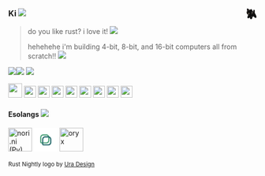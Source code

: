 ### Ki <img src="https://nukocities.neocities.org/nuko/act/cat432.gif"> [<img align="right" src="b-removebg-preview (1).png" width="22" height="22" title="matching cat w/labricecat!">](https://github.com/LabRicecat)
> do you like rust? i love it! <img src="https://nukocities.neocities.org/nuko/act/cat89.gif">
>
> hehehehe i'm building 4-bit, 8-bit, and 16-bit computers all from scratch!! <img src="https://nukocities.neocities.org/nuko/act/cat30.gif">

<img src="https://nukocities.neocities.org/nuko/sets/cat158.gif"><img src="https://nukocities.neocities.org/nuko/sets/cat159.gif">
<img src="https://nukocities.neocities.org/nuko/sets/cat326.gif">

[<img src="https://www.whatrustisit.com/images/rust-logo-nightly.svg" width="28px" height="29px">](https://www.rust-lang.org/)
[<img src="https://upload.wikimedia.org/wikipedia/commons/c/cf/Lua-Logo.svg" width="24px" height="24px">](https://www.lua.org/)
[<img src="https://upload.wikimedia.org/wikipedia/commons/c/c3/Python-logo-notext.svg" width="24px" height="24px">](https://www.python.org/)
[<img src="https://upload.wikimedia.org/wikipedia/commons/4/4c/Typescript_logo_2020.svg" width="24px" height="24px">](https://www.typescriptlang.org/)
[<img src="https://upload.wikimedia.org/wikipedia/commons/3/37/Kotlin_Icon_2021.svg" width="24px" height="24px">](https://www.kotlinlang.org/)
[<img src="https://upload.wikimedia.org/wikipedia/commons/1/18/ISO_C%2B%2B_Logo.svg" width="24px" height="24px">](https://en.wikipedia.org/wiki/C%2B%2B)
[<img src="https://upload.wikimedia.org/wikipedia/commons/1/1c/Haskell-Logo.svg" width="24px" height="24px">](https://www.haskell.org/)
[<img src="https://upload.wikimedia.org/wikipedia/commons/5/5d/Clojure_logo.svg" width="24px" height="24px">](https://clojure.org/)
[<img src="https://aplwiki.com/images/c/c6/APL_logo.png" width="24px" height="24">](https://aplwiki.com/)

#### Esolangs <img src="https://nukocities.neocities.org/nuko/act/cat491.gif">
[<img title="nori.ni (Py)" src="https://github.com/mkukiro/nori.ni/blob/main/.meow/nori.fi.svg" width="48" height="48">](https://github.com/mkukiro/nori.ni)
[<img title="nori.io (Lua)" src="noriioicon.svg" width="48px" height="48px">](https://github.com/mkukiro/nori.io)
[<img title="oryx" src="https://github.com/mkukiro/oryx/blob/main/.meow/oryx.svg" width="48px" height="48px">](https://github.com/mkukiro/oryx)

<sup>Rust Nightly logo by [Ura Design](https://ura.design/en/)<sup/>

